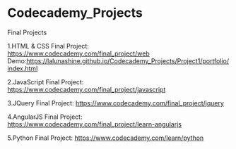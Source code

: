 # Codecademy_Projects
Final Projects

1.HTML & CSS Final Project: https://www.codecademy.com/final_project/web
 Demo:https://lalunashine.github.io/Codecademy_Projects/Project1/portfolio/index.html

2.JavaScript Final Project: https://www.codecademy.com/final_project/javascript

3.JQuery Final Project: https://www.codecademy.com/final_project/jquery

4.AngularJS Final Project: https://www.codecademy.com/final_project/learn-angularjs

5.Python Final Project: https://www.codecademy.com/learn/python
